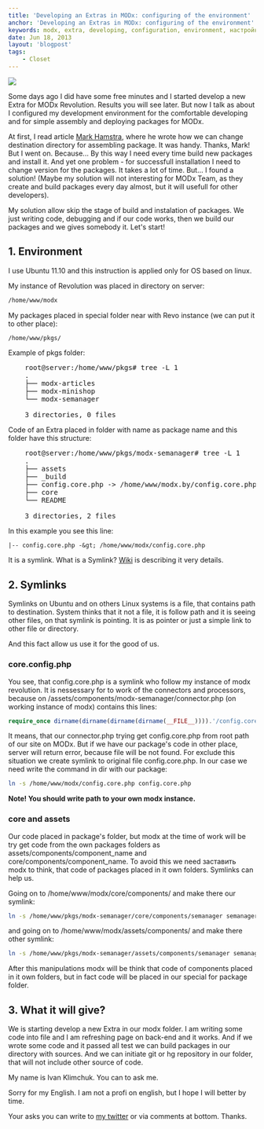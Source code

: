```yaml
---
title: 'Developing an Extras in MODx: configuring of the environment'
anchor: 'Developing an Extras in MODx: configuring of the environment'
keywords: modx, extra, developing, configuration, environment, настройка окружения, разработка
date: Jun 18, 2013
layout: 'blogpost'
tags:
    - Closet
---
```


![](/images/modx-development/1.png)

Some days ago I did have some free minutes and I started develop a new Extra for MODx Revolution. Results you will see later. But now I talk as about I configured my development environment for the comfortable developing and for simple assembly and deploying packages for MODx.

<!-- cut -->

At first, I read article [Mark Hamstra](http://www.markhamstra.com), where he wrote how we can change destination directory for assembling package. It was handy. Thanks, Mark! But I went on. Because... By this way I need every time build new packages and install it. And yet one problem - for successfull installation I need to change version for the packages. It takes a lot of time. But... I found a solution! (Maybe my solution will not interesting for MODx Team, as they create and build packages every day almost, but it will usefull for other developers).

My solution allow skip the stage of build and instalation of packages. We just writing code, debugging and if our code works, then we build our packages and we gives somebody it. Let's start!

## 1. Environment

I use Ubuntu 11.10 and this instruction is applied only for OS based on linux.

My instance of Revolution  was placed in directory on server:

``` bash
/home/www/modx
```

My packages placed in special folder near with Revo instance (we can put it to other place):

``` bash
/home/www/pkgs/
```

Example of pkgs folder:

<pre>
    root@server:/home/www/pkgs# tree -L 1
    .
    ├── modx-articles
    ├── modx-minishop
    └── modx-semanager

    3 directories, 0 files
</pre>

Code of an Extra placed in folder with name as package name and this folder have this structure:

<pre>
    root@server:/home/www/pkgs/modx-semanager# tree -L 1
    .
    ├── assets
    ├── _build
    ├── config.core.php -&gt; /home/www/modx.by/config.core.php
    ├── core
    └── README

    3 directories, 2 files
</pre>

In this example you see this line:

```
|-- config.core.php -&gt; /home/www/modx/config.core.php
```

It is a symlink. What is a Symlink? [Wiki](http://en.wikipedia.org/wiki/Symbolic_link) is describing it very details.

## 2. Symlinks

Symlinks on Ubuntu and on others Linux systems is a file, that contains path to destination. System thinks that it not a file, it is follow path and it is seeing other files, on that symlink is pointing. It is as pointer or just a simple link to other file or directory.

And this fact allow us use it for the good of us.

### core.config.php

You see, that config.core.php is a symlink who follow my instance of modx revolution. It is nessessary for to work of the connectors and processors, because on /assets/components/modx-semanager/connector.php (on working instance of modx) contains this lines:

``` php
require_once dirname(dirname(dirname(dirname(__FILE__)))).'/config.core.php';
```

It means, that our connector.php trying get config.core.php from root path of our site on MODx. But if we have our package's code in other place, server will return error, because file will be not found. For exclude this situation we create symlink to original 
file config.core.php. In our case we need write the command in dir with our package:

``` bash
ln -s /home/www/modx/config.core.php config.core.php
```

__Note! You should write path to your own modx instance.__

### core and assets

Our code placed in package's folder, but modx at the time of work will be try get code from the own packages folders as assets/components/component_name and core/components/component_name. To avoid this we need заставить modx to think, that code of packages placed in it own folders. Symlinks can help us.

Going on to /home/www/modx/core/components/ and make there our symlink:

``` bash
ln -s /home/www/pkgs/modx-semanager/core/components/semanager semanager
```

and going on to /home/www/modx/assets/components/ and make there other symlink:

``` bash
ln -s /home/www/pkgs/modx-semanager/assets/components/semanager semanager
```

After this manipulations modx will be think that code of components placed in it own folders, but in fact code will be placed in our special for package folder.

## 3. What it will give?

We is starting develop a new Extra in our modx folder. I am writing some code into file and I am refreshing page on back-end and it works. And if we wrote some code and it passed all test we can build packages in our directory with sources. And we can initiate git or hg repository in our folder, that will not include other source of code.

My name is Ivan Klimchuk. You can to ask me.

Sorry for my English. I am not a profi on english, but I hope I will better by time.

Your asks you can write to [my twitter](https://twitter.com/iklimchuk) or via comments at bottom. Thanks.
